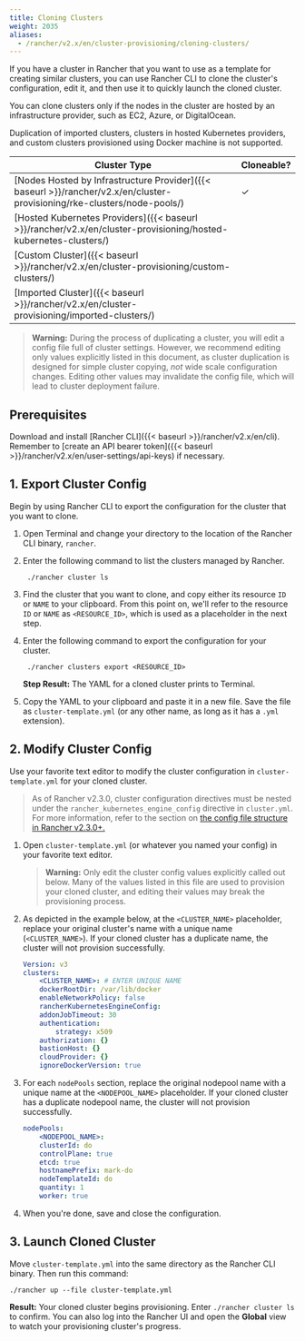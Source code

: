 ```yaml
---
title: Cloning Clusters
weight: 2035
aliases:
  - /rancher/v2.x/en/cluster-provisioning/cloning-clusters/
---
```


If you have a cluster in Rancher that you want to use as a template for creating similar clusters, you can use Rancher CLI to clone the cluster's configuration, edit it, and then use it to quickly launch the  cloned cluster.

You can clone clusters only if the nodes in the cluster are hosted by an infrastructure provider, such as EC2, Azure, or DigitalOcean.

Duplication of imported clusters, clusters in hosted Kubernetes providers, and custom clusters provisioned using Docker machine is not supported.

| Cluster Type                     | Cloneable?    |
|----------------------------------|---------------|
| [Nodes Hosted by Infrastructure Provider]({{< baseurl >}}/rancher/v2.x/en/cluster-provisioning/rke-clusters/node-pools/) | ✓ |
| [Hosted Kubernetes Providers]({{< baseurl >}}/rancher/v2.x/en/cluster-provisioning/hosted-kubernetes-clusters/) |               |
| [Custom Cluster]({{< baseurl >}}/rancher/v2.x/en/cluster-provisioning/custom-clusters/)              |               |
| [Imported Cluster]({{< baseurl >}}/rancher/v2.x/en/cluster-provisioning/imported-clusters/)            |               |

> **Warning:** During the process of duplicating a cluster, you will edit a config file full of cluster settings. However, we recommend editing only values explicitly listed in this document, as cluster duplication is designed for simple cluster copying, _not_ wide scale configuration changes. Editing other values may invalidate the config file, which will lead to cluster deployment failure.

## Prerequisites

Download and install [Rancher CLI]({{< baseurl >}}/rancher/v2.x/en/cli). Remember to [create an API bearer token]({{< baseurl >}}/rancher/v2.x/en/user-settings/api-keys) if necessary.


## 1. Export Cluster Config

Begin by using Rancher CLI to export the configuration for the cluster that you want to clone.

1. Open Terminal and change your directory to the location of the Rancher CLI binary, `rancher`.

1. Enter the following command to list the clusters managed by Rancher.


        ./rancher cluster ls


1. Find the cluster that you want to clone, and copy either its resource `ID` or `NAME` to your clipboard. From this point on, we'll refer to the resource `ID` or `NAME` as `<RESOURCE_ID>`, which is used as a placeholder in the next step.

1. Enter the following command to export the configuration for your cluster.


        ./rancher clusters export <RESOURCE_ID>


    **Step Result:** The YAML for a cloned cluster prints to Terminal.

1. Copy the YAML to your clipboard and paste it in a new file. Save the file as `cluster-template.yml` (or any other name, as long as it has a `.yml` extension).

## 2. Modify Cluster Config

Use your favorite text editor to modify the cluster configuration in `cluster-template.yml` for your cloned cluster.

> As of Rancher v2.3.0, cluster configuration directives must be nested under the `rancher_kubernetes_engine_config` directive in `cluster.yml`. For more information, refer to the section on [the config file structure in Rancher v2.3.0+.]({{<baseurl>}}/rancher/v2.x/en/cluster-provisioning/rke-clusters/options/#config-file-structure-in-rancher-v2-3-0)

1. Open `cluster-template.yml` (or whatever you named your config) in your favorite text editor.

    >**Warning:** Only edit the cluster config values explicitly called out below. Many of the values listed in this file are used to provision your cloned cluster, and editing their values may break the provisioning process.


1. As depicted in the example below, at the `<CLUSTER_NAME>` placeholder, replace your original cluster's name with a unique name (`<CLUSTER_NAME>`). If your cloned cluster has a duplicate name, the cluster will not provision successfully.

    ```yml
    Version: v3
    clusters:
        <CLUSTER_NAME>: # ENTER UNIQUE NAME
        dockerRootDir: /var/lib/docker
        enableNetworkPolicy: false
        rancherKubernetesEngineConfig:
        addonJobTimeout: 30
        authentication:
            strategy: x509
        authorization: {}
        bastionHost: {}
        cloudProvider: {}
        ignoreDockerVersion: true
    ```

1. For each `nodePools` section, replace the original nodepool name with a unique name at the `<NODEPOOL_NAME>` placeholder.  If your cloned cluster has a duplicate nodepool name, the cluster will not provision successfully.

    ```yml
    nodePools:
        <NODEPOOL_NAME>:
        clusterId: do
        controlPlane: true
        etcd: true
        hostnamePrefix: mark-do
        nodeTemplateId: do
        quantity: 1
        worker: true
    ```

1. When you're done, save and close the configuration.

## 3. Launch Cloned Cluster

Move `cluster-template.yml` into the same directory as the Rancher CLI binary. Then run this command:

    ./rancher up --file cluster-template.yml

**Result:** Your cloned cluster begins provisioning. Enter `./rancher cluster ls` to confirm. You can also log into the Rancher UI and open the **Global** view to watch your provisioning cluster's progress.
